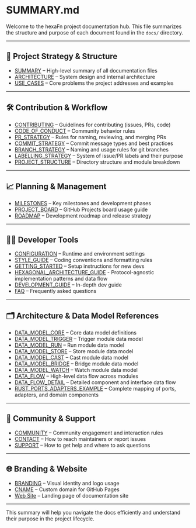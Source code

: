 <!--
SPDX-FileCopyrightText: 2025 Husamettin ARABACI
SPDX-License-Identifier: MIT
-->

# SUMMARY.md

Welcome to the hexaFn project documentation hub. This file summarizes the structure and purpose of each document found in the `docs/` directory.

---

## 🧭 Project Strategy & Structure

- [SUMMARY](SUMMARY.md) – High-level summary of all documentation files
- [ARCHITECTURE](ARCHITECTURE.md) – System design and internal architecture
- [USE_CASES](USE_CASES.md) – Core problems the project addresses and examples

---

## 🛠 Contribution & Workflow

- [CONTRIBUTING](CONTRIBUTING.md) – Guidelines for contributing (issues, PRs, code)
- [CODE_OF_CONDUCT](CODE_OF_CONDUCT.md) – Community behavior rules
- [PR_STRATEGY](PR_STRATEGY.md) – Rules for naming, reviewing, and merging PRs
- [COMMIT_STRATEGY](COMMIT_STRATEGY.md) – Commit message types and best practices
- [BRANCH_STRATEGY](BRANCH_STRATEGY.md) – Naming and usage rules for git branches
- [LABELLING_STRATEGY](LABELLING_STRATEGY.md) – System of issue/PR labels and their purpose
- [PROJECT_STRUCTURE](PROJECT_STRUCTURE.md) – Directory structure and module breakdown

---

## 📈 Planning & Management

- [MILESTONES](MILESTONES.md) – Key milestones and development phases
- [PROJECT_BOARD](PROJECT_BOARD.md) – GitHub Projects board usage guide
- [ROADMAP](ROADMAP.md) – Development roadmap and release strategy

---

## 👨‍💻 Developer Tools

- [CONFIGURATION](CONFIGURATION.md) – Runtime and environment settings
- [STYLE_GUIDE](STYLE_GUIDE.md) – Coding conventions and formatting rules
- [GETTING_STARTED](GETTING_STARTED.md) – Setup instructions for new devs
- [HEXAGONAL_ARCHITECTURE_GUIDE](HEXAGONAL_ARCHITECTURE_GUIDE.md) - Protocol-agnostic implementation patterns and data flow
- [DEVELOPMENT_GUIDE](DEVELOPMENT_GUIDE.md) – In-depth dev guide
- [FAQ](FAQ.md) – Frequently asked questions

---

## 🗂️ Architecture & Data Model References

- [DATA_MODEL_CORE](DATA_MODEL_CORE.md) – Core data model definitions
- [DATA_MODEL_TRIGGER](DATA_MODEL_TRIGGER.md) – Trigger module data model
- [DATA_MODEL_RUN](DATA_MODEL_RUN.md) – Run module data model
- [DATA_MODEL_STORE](DATA_MODEL_STORE.md) – Store module data model
- [DATA_MODEL_CAST](DATA_MODEL_CAST.md) – Cast module data model
- [DATA_MODEL_BRIDGE](DATA_MODEL_BRIDGE.md) – Bridge module data model
- [DATA_MODEL_WATCH](DATA_MODEL_WATCH.md) – Watch module data model
- [DATA_FLOW](DATA_FLOW.md) – High-level data flow across modules
- [DATA_FLOW_DETAIL](DATA_FLOW_DETAIL.md) – Detailed component and interface data flow
- [RUST_PORTS_ADAPTERS_EXAMPLE](RUST_PORTS_ADAPTERS_EXAMPLE.md) – Complete mapping of ports, adapters, and domain components

---

## 🤝 Community & Support

- [COMMUNITY](COMMUNITY.md) – Community engagement and interaction rules
- [CONTACT](CONTACT.md) – How to reach maintainers or report issues
- [SUPPORT](SUPPORT.md) – How to get help and where to ask questions

---

## 🌐 Branding & Website

- [BRANDING](BRANDING.md) – Visual identity and logo usage
- [CNAME](CNAME) – Custom domain for GitHub Pages
- [Web Site](https://hexafn.com) – Landing page of documentation site

---

This summary will help you navigate the docs efficiently and understand their purpose in the project lifecycle.

